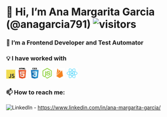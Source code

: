 # 👋 Hi, I’m Ana Margarita Garcia (@anagarcia791) ![visitors](https://visitor-badge.glitch.me/badge?page_id=anagarcia791&left_color=green&right_color=red)

### 🌱 I’m a Frontend Developer and Test Automator

### 💡 I have worked with

<img src="https://raw.githubusercontent.com/devicons/devicon/master/icons/javascript/javascript-original.svg" alt="javascript" width="25" height="25"/> <img src="https://raw.githubusercontent.com/devicons/devicon/master/icons/html5/html5-original-wordmark.svg" alt="html5" width="30" height="30"/> <img src="https://raw.githubusercontent.com/devicons/devicon/master/icons/css3/css3-original-wordmark.svg" alt="css3" width="30" height="30"/> <img src="https://github.com/devicons/devicon/blob/master/icons/nodejs/nodejs-original.svg" alt="nodej" width="30" height="30"/> <img src="https://github.com/devicons/devicon/blob/master/icons/firebase/firebase-plain.svg" alt="firebase" width="30" height="30"/> <img src="https://github.com/devicons/devicon/blob/master/icons/react/react-original.svg" alt="react" width="30" height="30"/>

### 📫 How to reach me:
<img src="https://raw.githubusercontent.com/rahuldkjain/github-profile-readme-generator/master/src/images/icons/Social/linked-in-alt.svg" alt="LinkedIn" width="20" height="20"/> - https://www.linkedin.com/in/ana-margarita-garcia/
